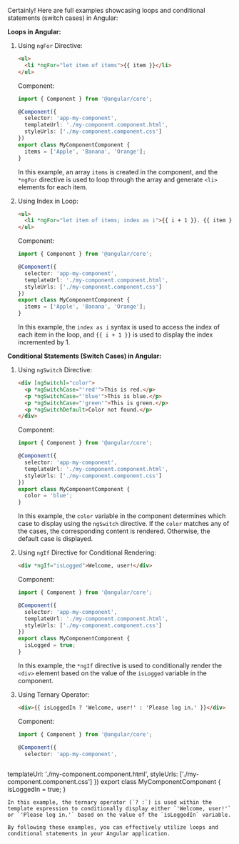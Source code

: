Certainly! Here are full examples showcasing loops and conditional statements (switch cases) in Angular:

**Loops in Angular:**

1. Using `ngFor` Directive:
   ```html
   <ul>
     <li *ngFor="let item of items">{{ item }}</li>
   </ul>
   ```
   Component:
   ```typescript
   import { Component } from '@angular/core';

   @Component({
     selector: 'app-my-component',
     templateUrl: './my-component.component.html',
     styleUrls: ['./my-component.component.css']
   })
   export class MyComponentComponent {
     items = ['Apple', 'Banana', 'Orange'];
   }
   ```
   In this example, an array `items` is created in the component, and the `*ngFor` directive is used to loop through the array and generate `<li>` elements for each item.

2. Using Index in Loop:
   ```html
   <ul>
     <li *ngFor="let item of items; index as i">{{ i + 1 }}. {{ item }}</li>
   </ul>
   ```
   Component:
   ```typescript
   import { Component } from '@angular/core';

   @Component({
     selector: 'app-my-component',
     templateUrl: './my-component.component.html',
     styleUrls: ['./my-component.component.css']
   })
   export class MyComponentComponent {
     items = ['Apple', 'Banana', 'Orange'];
   }
   ```
   In this example, the `index as i` syntax is used to access the index of each item in the loop, and `{{ i + 1 }}` is used to display the index incremented by 1.

**Conditional Statements (Switch Cases) in Angular:**

1. Using `ngSwitch` Directive:
   ```html
   <div [ngSwitch]="color">
     <p *ngSwitchCase="'red'">This is red.</p>
     <p *ngSwitchCase="'blue'">This is blue.</p>
     <p *ngSwitchCase="'green'">This is green.</p>
     <p *ngSwitchDefault>Color not found.</p>
   </div>
   ```
   Component:
   ```typescript
   import { Component } from '@angular/core';

   @Component({
     selector: 'app-my-component',
     templateUrl: './my-component.component.html',
     styleUrls: ['./my-component.component.css']
   })
   export class MyComponentComponent {
     color = 'blue';
   }
   ```
   In this example, the `color` variable in the component determines which case to display using the `ngSwitch` directive. If the `color` matches any of the cases, the corresponding content is rendered. Otherwise, the default case is displayed.

2. Using `ngIf` Directive for Conditional Rendering:
   ```html
   <div *ngIf="isLogged">Welcome, user!</div>
   ```
   Component:
   ```typescript
   import { Component } from '@angular/core';

   @Component({
     selector: 'app-my-component',
     templateUrl: './my-component.component.html',
     styleUrls: ['./my-component.component.css']
   })
   export class MyComponentComponent {
     isLogged = true;
   }
   ```
   In this example, the `*ngIf` directive is used to conditionally render the `<div>` element based on the value of the `isLogged` variable in the component.

3. Using Ternary Operator:
   ```html
   <div>{{ isLoggedIn ? 'Welcome, user!' : 'Please log in.' }}</div>
   ```
   Component:
   ```typescript
   import { Component } from '@angular/core';

   @Component({
     selector: 'app-my-component',
    

 templateUrl: './my-component.component.html',
     styleUrls: ['./my-component.component.css']
   })
   export class MyComponentComponent {
     isLoggedIn = true;
   }
   ```
   In this example, the ternary operator (`? :`) is used within the template expression to conditionally display either `'Welcome, user!'` or `'Please log in.'` based on the value of the `isLoggedIn` variable.

By following these examples, you can effectively utilize loops and conditional statements in your Angular application.
